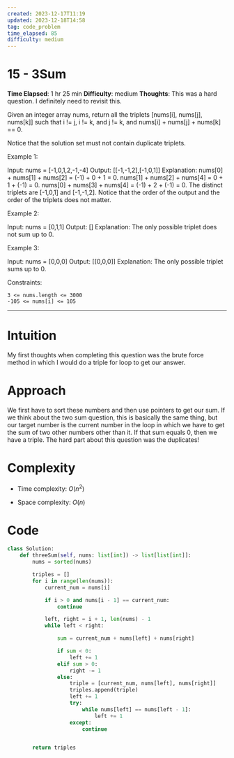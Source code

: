 ```yaml
---
created: 2023-12-17T11:19
updated: 2023-12-18T14:58
tag: code_problem
time_elapsed: 85
difficulty: medium
---
```


# 15 - 3Sum

**Time Elapsed**: 1 hr 25 min
**Difficulty**: medium
**Thoughts**: This was a hard question. I definitely need to revisit this.

Given an integer array nums, return all the triplets [nums[i], nums[j], nums[k]] such that i != j, i != k, and j != k, and nums[i] + nums[j] + nums[k] == 0.

Notice that the solution set must not contain duplicate triplets.
 

Example 1:

Input: nums = [-1,0,1,2,-1,-4]
Output: [[-1,-1,2],[-1,0,1]]
Explanation: 
nums[0] + nums[1] + nums[2] = (-1) + 0 + 1 = 0.
nums[1] + nums[2] + nums[4] = 0 + 1 + (-1) = 0.
nums[0] + nums[3] + nums[4] = (-1) + 2 + (-1) = 0.
The distinct triplets are [-1,0,1] and [-1,-1,2].
Notice that the order of the output and the order of the triplets does not matter.

Example 2:

Input: nums = [0,1,1]
Output: []
Explanation: The only possible triplet does not sum up to 0.

Example 3:

Input: nums = [0,0,0]
Output: [[0,0,0]]
Explanation: The only possible triplet sums up to 0.

 

Constraints:

    3 <= nums.length <= 3000
    -105 <= nums[i] <= 105


---

# Intuition
<!-- Describe your first thoughts on how to solve this problem. -->
My first thoughts when completing this question was the brute force method in which I would do a triple for loop to get our answer.

# Approach
<!-- Describe your approach to solving the problem. -->
We first have to sort these numbers and then use pointers to get our sum. If we think about the two sum question, this is basically the same thing, but our target number is the current number in the loop in which we have to get the sum of two other numbers other than it. If that sum equals 0, then we have a triple. The hard part about this question was the duplicates!

# Complexity
- Time complexity: $O(n^2)$


- Space complexity: $O(n)$

# Code
```python
class Solution:
    def threeSum(self, nums: list[int]) -> list[list[int]]:
        nums = sorted(nums)

        triples = []
        for i in range(len(nums)):
            current_num = nums[i]

            if i > 0 and nums[i - 1] == current_num:
                continue

            left, right = i + 1, len(nums) - 1
            while left < right:

                sum = current_num + nums[left] + nums[right]

                if sum < 0:
                    left += 1
                elif sum > 0:
                    right -= 1
                else:
                    triple = [current_num, nums[left], nums[right]]
                    triples.append(triple)
                    left += 1
                    try:
                        while nums[left] == nums[left - 1]:
                            left += 1
                    except:
                        continue


        return triples


```

